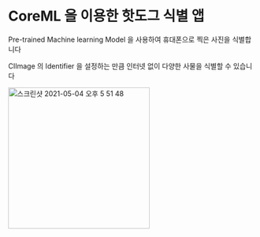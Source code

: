 # CoreML 을 이용한 핫도그 식별 앱

Pre-trained Machine learning Model 을 사용하여 휴대폰으로 찍은 사진을 식별합니다

CIImage 의 Identifier 을 설정하는 만큼 인터넷 없이 다양한 사물을 식별할 수 있습니다

<img width="287" alt="스크린샷 2021-05-04 오후 5 51 48" src="https://user-images.githubusercontent.com/81463008/117043066-b5d74780-ad47-11eb-8f7a-264c12912418.png">
